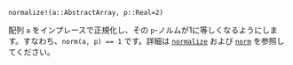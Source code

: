 ```
normalize!(a::AbstractArray, p::Real=2)
```

配列 `a` をインプレースで正規化し、その `p`-ノルムが1に等しくなるようにします。すなわち、`norm(a, p) == 1` です。詳細は [`normalize`](@ref) および [`norm`](@ref) を参照してください。
